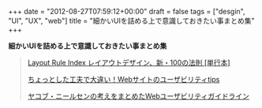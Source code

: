 +++
date = "2012-08-27T07:59:12+00:00"
draft = false
tags = ["desgin", "UI", "UX", "web"]
title = "細かいUIを詰める上で意識しておきたい事まとめ集"
+++
<p><strong>細かいUIを詰める上で意識しておきたい事まとめ集</strong> </p>&#13;
<blockquote>&#13;
<p><a href="http://www.amazon.co.jp/Layout-Rule-Index-%E3%83%AC%E3%82%A4%E3%82%A2%E3%82%A6%E3%83%88%E3%83%87%E3%82%B6%E3%82%A4%E3%83%B3%E3%80%81%E6%96%B0%E3%83%BB100%E3%81%AE%E6%B3%95%E5%89%87-Tondreau/dp/4861006481/ref=sr_1_42?s=books&amp;ie=UTF8&amp;qid=1346054207&amp;sr=1-42">Layout Rule Index レイアウトデザイン、新・100の法則 <span>[単行本]</span></a></p>&#13;
<p><a href="http://matome.naver.jp/odai/2134242340134250801">ちょっとした工夫で大違い！Webサイトのユーザビリティtips</a></p>&#13;
<p><a href="http://oalp.org/doc/nilesen/?q=doc/nilesen.html">ヤコブ・ニールセンの考えをまとめたWebユーザビリティガイドライン</a></p>&#13;
</blockquote> 